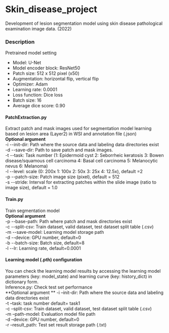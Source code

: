 # Skin_disease_project
Development of lesion segmentation model using skin disease pathological examination image data. (2022)


### Description
Pretrained model setting
- Model: U-Net
- Model encoder block: ResNet50
- Patch size: 512 x 512 pixel (x50)
- Augmentation: horizontal flip, vertical flip
- Optimizer: Adam
- Learning rate: 0.0001
- Loss function: Dice loss
- Batch size: 16
- Average dice score: 0.90

#### PatchExtraction.py
Extract patch and mask images used for segmentation model learning based on lesion area (Layer2) in WSI and annotation file (.json)   
**Optional argument**    
-i --init-dir: Path where the source data and labeling data directories exist   
-d --save-dir: Path to save patch and mask images.   
-t --task: Task number (1: Epidermoid cyst 2: Seborrheic keratosis 3: Bowen disease/squamous cell carcinoma 4: Basal cell carcinoma 5: Melanocytic nevus 6: Melanoma)    
-l --level: scale (0: 200x 1: 100x 2: 50x 3: 25x 4: 12.5x), default =2   
-p --patch-size: Patch image size (pixel), default = 512    
-s --stride: Interval for extracting patches within the slide image (ratio to image size), default = 1.0   

#### Train.py
Train segmentation model    
**Optional argument**    
-p --base-path: Path where patch and mask directories exist   
-c --split-csv: Train dataset, valid dataset, test dataset split table (.csv)   
-m --save-model: Learning model storage path    
-d --device: GPU number, default=0   
-b --batch-size: Batch size, default=8    
-l --lr: Learning rate, default=0.0001    


#### Learning model (.pth) configuration 
You can check the learning model results by accessing the learning model parameters (key: model_state) and learning curve (key: history_dict) in dictionary form.   
Inference.py: Check test set performance   
**Optional argument   **
-i –init-dir: Path where the source data and labeling data directories exist    
-t –task: task number default= task1    
-c –split-csv: Train dataset, valid dataset, test dataset split table (.csv)    
-m –path-model: Evaluation model file path    
-d –device: GPU number, default=0    
-r –result_path: Test set result storage path (.txt)    

 
